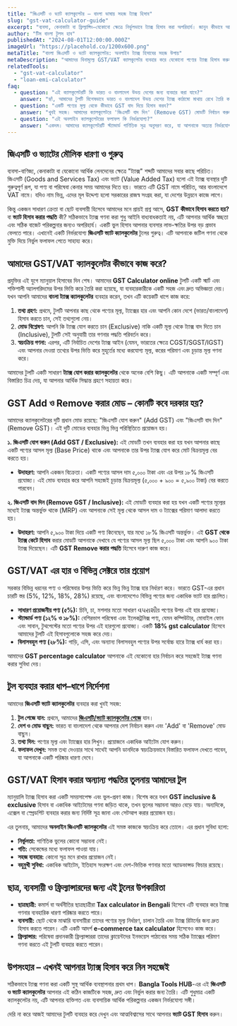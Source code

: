 ```yaml
---
title: "জিএসটি ও ভ্যাট ক্যালকুলেটর – বাংলা ভাষায় সহজ ট্যাক্স হিসাব"
slug: "gst-vat-calculator-guide"
excerpt: "ব্যবসা, কেনাকাটা বা ফ্রিল্যান্সিং—যেকোনো ক্ষেত্রে নির্ভুলভাবে ট্যাক্স হিসাব করা অপরিহার্য। জানুন কীভাবে আমাদের জিএসটি/ভ্যাট ক্যালকুলেটর আপনার এই জটিল কাজটিকে সহজ করে দেয়।"
author: "টিম বাংলা টুলস হাব"
publishedAt: "2024-08-01T12:00:00.000Z"
imageUrl: "https://placehold.co/1200x600.png"
metaTitle: "বাংলা জিএসটি ও ভ্যাট ক্যালকুলেটর: অনলাইন ট্যাক্স হিসাবের সহজ উপায়"
metaDescription: "আমাদের বিনামূল্যে GST/VAT ক্যালকুলেটর ব্যবহার করে যেকোনো পণ্যের ট্যাক্স হিসাব করুন। জানুন GST কীভাবে হিসাব করতে হয় এবং CGST, SGST ও IGST-এর পার্থক্য।"
relatedTools:
  - "gst-vat-calculator"
  - "loan-emi-calculator"
faq:
  - question: "এই ক্যালকুলেটরটি কি ভারত ও বাংলাদেশ উভয় দেশের জন্য ব্যবহার করা যাবে?"
    answer: "হ্যাঁ, আমাদের টুলটি বিশেষভাবে ভারত ও বাংলাদেশ উভয় দেশের ট্যাক্স কাঠামো মাথায় রেখে তৈরি করা হয়েছে। আপনি সহজেই দেশ পরিবর্তন করে আপনার প্রয়োজন অনুযায়ী নির্ভুল হিসাব করতে পারবেন।"
  - question: "একটি পণ্যের মূল্য থেকে কীভাবে GST বাদ দিয়ে হিসাব করব?"
    answer: "খুবই সহজ। আমাদের ক্যালকুলেটরে 'জিএসটি বাদ দিন' (Remove GST) মোডটি নির্বাচন করুন। এরপর পণ্যের মোট মূল্য লিখলে টুলটি স্বয়ংক্রিয়ভাবে আসল মূল্য এবং ট্যাক্সের পরিমাণ আলাদা করে দেখাবে। এটি GST Remove করার পদ্ধতির একটি কার্যকর সমাধান।"
  - question: "এই অনলাইন ক্যালকুলেটরের ফলাফল কি নির্ভরযোগ্য?"
    answer: "একদম। আমাদের ক্যালকুলেটরটি স্ট্যান্ডার্ড গাণিতিক সূত্র অনুসরণ করে, যা আপনাকে অত্যন্ত নির্ভরযোগ্য ফলাফল দেয়। তবে, এটি একটি তথ্যগত টুল। চূড়ান্ত আর্থিক বা আইনি সিদ্ধান্তের জন্য সর্বদা একজন পেশাদার ট্যাক্স উপদেষ্টার সাথে পরামর্শ করার অনুরোধ রইল।"
---
```


## জিএসটি ও ভ্যাটের মৌলিক ধারণা ও গুরুত্ব

ব্যবসা-বাণিজ্য, কেনাকাটা বা যেকোনো আর্থিক লেনদেনের ক্ষেত্রে "ট্যাক্স" শব্দটি আমাদের সবার কাছে পরিচিত। জিএসটি (Goods and Services Tax) এবং ভ্যাট (Value Added Tax) হলো এই ট্যাক্স ব্যবস্থার দুটি গুরুত্বপূর্ণ রূপ, যা পণ্য বা পরিষেবা কেনার সময় আমাদের দিতে হয়। ভারতে এটি GST নামে পরিচিত, আর বাংলাদেশে VAT নামে। যদিও নাম ভিন্ন, এদের মূল উদ্দেশ্য হলো সরকারের রাজস্ব সংগ্রহ করা, যা দেশের উন্নয়নে কাজে লাগে।

কিন্তু একজন সাধারণ ক্রেতা বা ছোট ব্যবসায়ী হিসেবে আমাদের মনে প্রায়ই প্রশ্ন আসে, **GST কীভাবে হিসাব করতে হয়?** বা **ভ্যাট হিসাব করার পদ্ধতি** কী? সঠিকভাবে ট্যাক্স গণনা করা শুধু আইনি বাধ্যবাধকতাই নয়, এটি আপনার আর্থিক স্বচ্ছতা এবং সঠিক বাজেট পরিকল্পনার জন্যও অপরিহার্য। একটি ভুল হিসাব আপনার ব্যবসার লাভ-ক্ষতির উপর বড় প্রভাব ফেলতে পারে। এখানেই একটি নির্ভরযোগ্য **জিএসটি ভ্যাট ক্যালকুলেটর** টুলের গুরুত্ব। এটি আপনাকে জটিল গণনা থেকে মুক্তি দিয়ে নির্ভুল ফলাফল পেতে সাহায্য করে।

## আমাদের GST/VAT ক্যালকুলেটর কীভাবে কাজ করে?

প্রযুক্তির এই যুগে ম্যানুয়াল হিসাবের দিন শেষ। আমাদের **GST Calculator online** টুলটি একটি স্মার্ট এবং শক্তিশালী অ্যালগরিদমের উপর ভিত্তি করে তৈরি করা হয়েছে, যা ব্যবহারকারীকে একটি সহজ এবং দ্রুত অভিজ্ঞতা দেয়। যখন আপনি আমাদের **বাংলা ট্যাক্স ক্যালকুলেটর** ব্যবহার করেন, তখন এটি কয়েকটি ধাপে কাজ করে:

1.  **তথ্য গ্রহণ:** প্রথমে, টুলটি আপনার কাছ থেকে পণ্যের মূল্য, ট্যাক্সের হার এবং আপনি কোন দেশে (ভারত/বাংলাদেশ) হিসাব করতে চান, সেই তথ্যগুলো নেয়।
2.  **মোড বিশ্লেষণ:** আপনি কি ট্যাক্স যোগ করতে চান (Exclusive) নাকি একটি মূল্য থেকে ট্যাক্স বাদ দিতে চান (Inclusive), টুলটি সেই অনুযায়ী তার গণনার পদ্ধতি পরিবর্তন করে।
3.  **স্বয়ংক্রিয় গণনা:** এরপর, এটি নির্বাচিত দেশের ট্যাক্স আইন (যেমন, ভারতের ক্ষেত্রে CGST/SGST/IGST) এবং আপনার দেওয়া তথ্যের উপর ভিত্তি করে মুহূর্তের মধ্যে করযোগ্য মূল্য, করের পরিমাণ এবং চূড়ান্ত মূল্য গণনা করে।

আমাদের টুলটি একটি সাধারণ **ট্যাক্স যোগ করার ক্যালকুলেটর** থেকে অনেক বেশি কিছু। এটি আপনাকে একটি সম্পূর্ণ এবং বিস্তারিত চিত্র দেয়, যা আপনার আর্থিক সিদ্ধান্ত গ্রহণে সহায়তা করে।

## GST Add ও Remove করার মোড – কোনটি কবে দরকার হয়?

আমাদের ক্যালকুলেটরের দুটি প্রধান মোড রয়েছে: "জিএসটি যোগ করুন" (Add GST) এবং "জিএসটি বাদ দিন" (Remove GST)। এই দুটি মোডের ব্যবহার ভিন্ন ভিন্ন পরিস্থিতিতে প্রয়োজন হয়।

**১. জিএসটি যোগ করুন (Add GST / Exclusive):**
এই মোডটি তখন ব্যবহার করা হয় যখন আপনার কাছে একটি পণ্যের আসল মূল্য (Base Price) থাকে এবং আপনাকে তার উপর ট্যাক্স যোগ করে মোট বিক্রয়মূল্য বের করতে হয়।
*   **উদাহরণ:** আপনি একজন বিক্রেতা। একটি পণ্যের আসল দাম ৫,০০০ টাকা এবং এর উপর ১৮% জিএসটি প্রযোজ্য। এই মোড ব্যবহার করে আপনি সহজেই চূড়ান্ত বিক্রয়মূল্য (৫,০০০ + ৯০০ = ৫,৯০০ টাকা) বের করতে পারবেন।

**২. জিএসটি বাদ দিন (Remove GST / Inclusive):**
এই মোডটি ব্যবহার করা হয় যখন একটি পণ্যের মূল্যের মধ্যেই ট্যাক্স অন্তর্ভুক্ত থাকে (MRP) এবং আপনাকে সেই মূল্য থেকে আসল দাম ও ট্যাক্সের পরিমাণ আলাদা করতে হয়।
*   **উদাহরণ:** আপনি ৫,৯০০ টাকা দিয়ে একটি পণ্য কিনেছেন, যার মধ্যে ১৮% জিএসটি অন্তর্ভুক্ত। এই **GST থেকে ট্যাক্স কেটে হিসাব** করার মোডটি আপনাকে দেখাবে যে পণ্যের আসল মূল্য ছিল ৫,০০০ টাকা এবং আপনি ৯০০ টাকা ট্যাক্স দিয়েছেন। এটি **GST Remove করার পদ্ধতি** হিসেবে দারুণ কাজ করে।

## GST/VAT এর হার ও বিভিন্ন সেক্টরে তার প্রয়োগ

সরকার বিভিন্ন ধরনের পণ্য ও পরিষেবার উপর ভিত্তি করে ভিন্ন ভিন্ন ট্যাক্স হার নির্ধারণ করে। ভারতে GST-এর প্রধান চারটি স্তর (5%, 12%, 18%, 28%) রয়েছে, এবং বাংলাদেশেও বিভিন্ন পণ্যের জন্য একাধিক ভ্যাট হার প্রচলিত।

*   **সাধারণ প্রয়োজনীয় পণ্য (৫%):** চিনি, চা, মশলার মতো সাধারণ વપરાશીয় পণ্যের উপর এই হার প্রযোজ্য।
*   **স্ট্যান্ডার্ড পণ্য (১২% ও ১৮%):** বেশিরভাগ পরিষেবা এবং ইলেকট্রনিক্স পণ্য, যেমন কম্পিউটার, মোবাইল ফোন এবং সাবান, টুথপেস্টের মতো পণ্যের উপর এই হারগুলো প্রযোজ্য। একটি **18% gst calculator** হিসেবে আমাদের টুলটি এই হিসাবগুলোকে সহজ করে দেয়।
*   **বিলাসবহুল পণ্য (২৮%):** গাড়ি, এসি, এবং অন্যান্য বিলাসবহুল পণ্যের উপর সর্বোচ্চ হারে ট্যাক্স ধার্য করা হয়।

আমাদের **GST percentage calculator** আপনাকে এই যেকোনো হার নির্বাচন করে সহজেই ট্যাক্স গণনা করার সুবিধা দেয়।

## টুল ব্যবহার করার ধাপ–ধাপে নির্দেশনা

আমাদের **জিএসটি ভ্যাট ক্যালকুলেটর** ব্যবহার করা খুবই সহজ:
1.  **টুল পেজে যান:** প্রথমে, আমাদের **[জিএসটি/ভ্যাট ক্যালকুলেটর পেজে](/tools/gst-vat-calculator)** যান।
2.  **দেশ ও মোড বাছুন:** ভারত বা বাংলাদেশ থেকে আপনার দেশ নির্বাচন করুন এবং 'Add' বা 'Remove' মোড বাছুন।
3.  **তথ্য দিন:** পণ্যের মূল্য এবং ট্যাক্সের হার লিখুন। প্রয়োজনে একাধিক আইটেম যোগ করুন।
4.  **ফলাফল দেখুন:** সমস্ত তথ্য দেওয়ার সাথে সাথেই আপনি ডানদিকে স্বয়ংক্রিয়ভাবে বিস্তারিত ফলাফল দেখতে পাবেন, যা আপনাকে একটি পরিষ্কার ধারণা দেবে।

## GST/VAT হিসাব করার অন্যান্য পদ্ধতির তুলনায় আমাদের টুল

ম্যানুয়ালি ট্যাক্স হিসাব করা একটি সময়সাপেক্ষ এবং ভুল-প্রবণ কাজ। বিশেষ করে যখন **GST inclusive & exclusive** হিসাব বা একাধিক আইটেমের গণনা জড়িত থাকে, তখন ভুলের সম্ভাবনা আরও বেড়ে যায়। অন্যদিকে, এক্সেল বা স্প্রেডশিট ব্যবহার করার জন্য নির্দিষ্ট সূত্র জানা এবং সেটআপ করার প্রয়োজন হয়।

এর তুলনায়, আমাদের **অনলাইন জিএসটি ক্যালকুলেটর** এই সমস্ত কাজকে স্বয়ংক্রিয় করে তোলে। এর প্রধান সুবিধা হলো:
*   **নির্ভুলতা:** গাণিতিক ভুলের কোনো সম্ভাবনা নেই।
*   **গতি:** সেকেন্ডের মধ্যে ফলাফল পাওয়া যায়।
*   **সহজ ব্যবহার:** কোনো সূত্র মনে রাখার প্রয়োজন নেই।
*   **বহুমুখী সুবিধা:** একাধিক আইটেম, ইতিহাস সংরক্ষণ এবং দেশ-ভিত্তিক গণনার মতো অ্যাডভান্সড ফিচার রয়েছে।

## ছাত্র, ব্যবসায়ী ও ফ্রিল্যান্সারদের জন্য এই টুলের উপকারিতা

*   **ছাত্রছাত্রী:** কমার্স বা অর্থনীতির ছাত্রছাত্রীরা **Tax calculator in Bengali** হিসেবে এটি ব্যবহার করে ট্যাক্স গণনার ব্যবহারিক ধারণা পরিষ্কার করতে পারে।
*   **ব্যবসায়ী:** ছোট থেকে মাঝারি ব্যবসায়ীরা তাদের পণ্যের মূল্য নির্ধারণ, চালান তৈরি এবং ট্যাক্স রিটার্নের জন্য দ্রুত হিসাব করতে পারেন। এটি একটি আদর্শ **e-commerce tax calculator** হিসেবেও কাজ করে।
*   **ফ্রিল্যান্সার:** পরিষেবা প্রদানকারী ফ্রিল্যান্সাররা তাদের ক্লায়েন্টদের ইনভয়েস পাঠানোর সময় সঠিক ট্যাক্সের পরিমাণ গণনা করতে এই টুলটি ব্যবহার করতে পারেন।

## উপসংহার – এখনই আপনার ট্যাক্স হিসাব করে নিন সহজেই

সঠিকভাবে ট্যাক্স গণনা করা একটি সুস্থ আর্থিক ব্যবস্থাপনার প্রথম ধাপ। **Bangla Tools HUB**-এর এই **জিএসটি ও ভ্যাট ক্যালকুলেটর** আপনার এই কঠিন কাজটিকে সহজ, দ্রুত এবং নির্ভুল করার জন্য তৈরি। এটি শুধুমাত্র একটি ক্যালকুলেটর নয়, এটি আপনার ব্যক্তিগত এবং ব্যবসায়িক আর্থিক পরিকল্পনার একজন নির্ভরযোগ্য সঙ্গী।

দেরি না করে আজই আমাদের টুলটি ব্যবহার করে দেখুন এবং আত্মবিশ্বাসের সাথে আপনার **ভ্যাট GST হিসাব** করুন।
